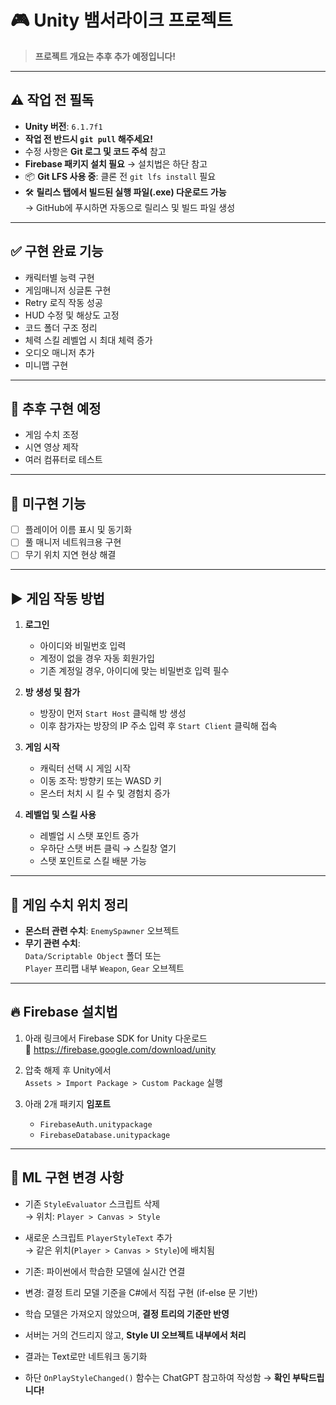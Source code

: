 # 🎮 Unity 뱀서라이크 프로젝트

> **프로젝트 개요는 추후 추가 예정입니다!**

---

## ⚠️ 작업 전 필독

- **Unity 버전**: `6.1.7f1`
- **작업 전 반드시 `git pull` 해주세요!**
- 수정 사항은 **Git 로그 및 코드 주석** 참고
- **Firebase 패키지 설치 필요** → 설치법은 하단 참고
- 📦 **Git LFS 사용 중**: 클론 전 `git lfs install` 필요
- 🛠️ **릴리스 탭에서 빌드된 실행 파일(.exe) 다운로드 가능**  
  → GitHub에 푸시하면 자동으로 릴리스 및 빌드 파일 생성 
---

## ✅ 구현 완료 기능

- 캐릭터별 능력 구현  
- 게임매니저 싱글톤 구현  
- Retry 로직 작동 성공  
- HUD 수정 및 해상도 고정  
- 코드 폴더 구조 정리  
- 체력 스킬 레벨업 시 최대 체력 증가  
- 오디오 매니저 추가  
- 미니맵 구현  

---

## 🧪 추후 구현 예정

- 게임 수치 조정  
- 시연 영상 제작  
- 여러 컴퓨터로 테스트  

---

## 🚧 미구현 기능

- [ ] 플레이어 이름 표시 및 동기화  
- [ ] 풀 매니저 네트워크용 구현  
- [ ] 무기 위치 지연 현상 해결  

---

## ▶️ 게임 작동 방법

1. **로그인**
   - 아이디와 비밀번호 입력  
   - 계정이 없을 경우 자동 회원가입  
   - 기존 계정일 경우, 아이디에 맞는 비밀번호 입력 필수

2. **방 생성 및 참가**
   - 방장이 먼저 `Start Host` 클릭해 방 생성  
   - 이후 참가자는 방장의 IP 주소 입력 후 `Start Client` 클릭해 접속

4. **게임 시작**
   - 캐릭터 선택 시 게임 시작  
   - 이동 조작: 방향키 또는 WASD 키  
   - 몬스터 처치 시 킬 수 및 경험치 증가

5. **레벨업 및 스킬 사용**
   - 레벨업 시 스탯 포인트 증가  
   - 우하단 스탯 버튼 클릭 → 스킬창 열기  
   - 스탯 포인트로 스킬 배분 가능

---

## 🔧 게임 수치 위치 정리

- **몬스터 관련 수치**: `EnemySpawner` 오브젝트
- **무기 관련 수치**:  
  `Data/Scriptable Object` 폴더 또는  
  `Player` 프리팹 내부 `Weapon`, `Gear` 오브젝트

---

## 🔥 Firebase 설치법

1. 아래 링크에서 Firebase SDK for Unity 다운로드  
   🔗 https://firebase.google.com/download/unity

2. 압축 해제 후 Unity에서  
   `Assets > Import Package > Custom Package` 실행

3. 아래 2개 패키지 **임포트**  
   - `FirebaseAuth.unitypackage`  
   - `FirebaseDatabase.unitypackage`

---

## 🧠 ML 구현 변경 사항

- 기존 `StyleEvaluator` 스크립트 삭제  
  → 위치: `Player > Canvas > Style`

- 새로운 스크립트 `PlayerStyleText` 추가  
  → 같은 위치(`Player > Canvas > Style`)에 배치됨

- 기존: 파이썬에서 학습한 모델에 실시간 연결  
- 변경: 결정 트리 모델 기준을 C#에서 직접 구현 (if-else 문 기반)

- 학습 모델은 가져오지 않았으며, **결정 트리의 기준만 반영**
- 서버는 거의 건드리지 않고, **Style UI 오브젝트 내부에서 처리**
- 결과는 Text로만 네트워크 동기화  
- 하단 `OnPlayStyleChanged()` 함수는 ChatGPT 참고하여 작성함 → **확인 부탁드립니다!**
